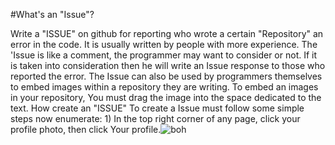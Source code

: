 #What's an "Issue"?
<html>
<body>
Write a "ISSUE" on github for reporting who wrote a certain "Repository" an error in the code. It is usually written by people with more experience. The 'Issue is like a comment, the programmer may want to consider or not. If it is taken into consideration then he will write an Issue response to those who reported the error.
The Issue can also be used by programmers themselves to embed images within a repository they are writing.
To embed an images in your repository, You must drag the image into the space dedicated to the text.
</body>
<body>
How create an "ISSUE"
To create a Issue must follow some simple steps now enumerate:
</body>


<body>
1) In the top right corner of any page, click your profile photo, then click Your profile.<img src="https://help.github.com/assets/images/help/profile/top_right_avatar.png" alt="boh" />

</body>
</html>
